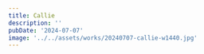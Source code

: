 ```yaml
---
title: Callie
description: ''
pubDate: '2024-07-07'
image: '../../assets/works/20240707-callie-w1440.jpg'
---
```


